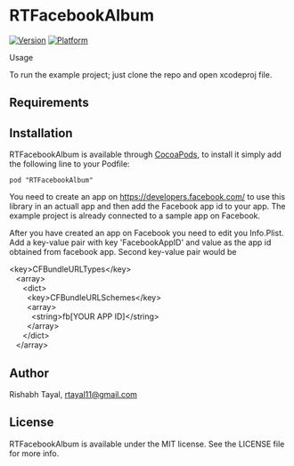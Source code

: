 # RTFacebookAlbum

[![Version](http://cocoapod-badges.herokuapp.com/v/RTFacebookAlbum/badge.png)](http://cocoadocs.org/docsets/RTFacebookAlbum)
[![Platform](http://cocoapod-badges.herokuapp.com/p/RTFacebookAlbum/badge.png)](http://cocoadocs.org/docsets/RTFacebookAlbum)

Usage



To run the example project; just clone the repo and open xcodeproj file.

## Requirements

## Installation

RTFacebookAlbum is available through [CocoaPods](http://cocoapods.org), to install
it simply add the following line to your Podfile:

    pod "RTFacebookAlbum"

You need to create an app on https://developers.facebook.com/ to use this library in an actuall app and then add the Facebook app id to your app. The example project is already connected to a sample app on Facebook.

After you have created an app on Facebook you need to edit you Info.Plist. Add a key-value pair with key 'FacebookAppID' and value as the app id obtained from facebook app. Second key-value pair would be

\<key>CFBundleURLTypes\</key><br>
&nbsp;&nbsp;&nbsp;\<array><br>
&nbsp;&nbsp;&nbsp;&nbsp;&nbsp;&nbsp;\<dict><br>
&nbsp;&nbsp;&nbsp;&nbsp;&nbsp;&nbsp;&nbsp;&nbsp;\<key>CFBundleURLSchemes\</key><br>
&nbsp;&nbsp;&nbsp;&nbsp;&nbsp;&nbsp;&nbsp;&nbsp;\<array><br>
&nbsp;&nbsp;&nbsp;&nbsp;&nbsp;&nbsp;&nbsp;&nbsp;&nbsp;&nbsp;\<string>fb[YOUR APP ID]\</string><br>
&nbsp;&nbsp;&nbsp;&nbsp;&nbsp;&nbsp;&nbsp;&nbsp;\</array><br>
&nbsp;&nbsp;&nbsp;&nbsp;&nbsp;&nbsp;\</dict><br>
&nbsp;&nbsp;&nbsp;\</array><br>


## Author

Rishabh Tayal, rtayal11@gmail.com

## License

RTFacebookAlbum is available under the MIT license. See the LICENSE file for more info.

